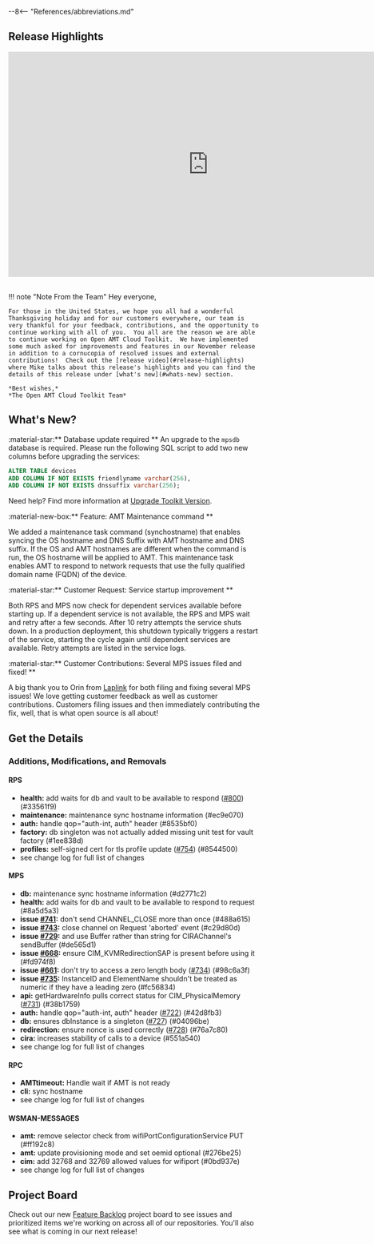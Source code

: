 --8<-- "References/abbreviations.md"
## Release Highlights

<div style="text-align:center;">
 <iframe width="800" height="450" src="https://www.youtube.com/embed/Wg7z3Jg6kFg" title="Open AMT November Release Video" frameborder="0" allow="accelerometer; autoplay; clipboard-write; encrypted-media; gyroscope; picture-in-picture" allowfullscreen></iframe>
</div>
<br>

!!! note "Note From the Team"
    Hey everyone,

    For those in the United States, we hope you all had a wonderful Thanksgiving holiday and for our customers everywhere, our team is very thankful for your feedback, contributions, and the opportunity to continue working with all of you.  You all are the reason we are able to continue working on Open AMT Cloud Toolkit.  We have implemented some much asked for improvements and features in our November release in addition to a cornucopia of resolved issues and external contributions!  Check out the [release video](#release-highlights) where Mike talks about this release's highlights and you can find the details of this release under [what's new](#whats-new) section.

    *Best wishes,*  
    *The Open AMT Cloud Toolkit Team*


## What's New?

:material-star:** Database update required **
An upgrade to the `mpsdb` database is required. Please run the following SQL script to add two new columns before upgrading the services:
``` sql
ALTER TABLE devices 
ADD COLUMN IF NOT EXISTS friendlyname varchar(256),
ADD COLUMN IF NOT EXISTS dnssuffix varchar(256);
```

Need help? Find more information at [Upgrade Toolkit Version](../Deployment/upgradeVersion).

:material-new-box:** Feature: AMT Maintenance command **

We added a maintenance task command (synchostname) that enables syncing the OS hostname and DNS Suffix with AMT hostname and DNS suffix. If the OS and AMT hostnames are different when the command is run, the OS hostname will be applied to AMT. This maintenance task enables AMT to respond to network requests that use the fully qualified domain name (FQDN) of the device.

:material-star:** Customer Request: Service startup improvement **

Both RPS and MPS now check for dependent services available before starting up. If a dependent service is not available, the RPS and MPS wait and retry after a few seconds. After 10 retry attempts the service shuts down. In a production deployment, this shutdown typically triggers a restart of the service, starting the cycle again until dependent services are available. Retry attempts are listed in the service logs.

:material-star:** Customer Contributions: Several MPS issues filed and fixed! **

A big thank you to Orin from [Laplink](https://www.laplink.com/) for both filing and fixing several MPS issues! We love getting customer feedback as well as customer contributions. Customers filing issues and then immediately contributing the fix, well, that is what open source is all about!  

## Get the Details

### Additions, Modifications, and Removals

#### RPS
- **health:** add waits for db and vault to be available to respond ([#800](https://github.com/open-amt-cloud-toolkit/rps/issues/800)) (#33561f9)
- **maintenance:** maintenance sync hostname information (#ec9e070)
- **auth:** handle qop="auth-int, auth" header (#8535bf0) 
- **factory:** db singleton was not actually added missing unit test for vault factory (#1ee838d) 
- **profiles:** self-signed cert for tls profile update ([#754](https://github.com/open-amt-cloud-toolkit/rps/issues/754)) (#8544500) 
- see change log for full list of changes

#### MPS
- **db:** maintenance sync hostname information (#d2771c2) 
- **health:** add waits for db and vault to be available to respond to request (#8a5d5a3)
- **issue [#741](https://github.com/open-amt-cloud-toolkit/mps/issues/741):** don't send CHANNEL_CLOSE more than once (#488a615) 
- **issue [#743](https://github.com/open-amt-cloud-toolkit/mps/issues/743):** close channel on Request 'aborted' event (#c29d80d) 
- **issue [#729](https://github.com/open-amt-cloud-toolkit/mps/issues/729):** and use Buffer rather than string for CIRAChannel's sendBuffer (#de565d1) 
- **issue [#668](https://github.com/open-amt-cloud-toolkit/mps/issues/668):** ensure CIM_KVMRedirectionSAP is present before using it (#fd974f8) 
- **issue [#661](https://github.com/open-amt-cloud-toolkit/mps/issues/661):** don't try to access a zero length body ([#734](https://github.com/open-amt-cloud-toolkit/mps/issues/734)) (#98c6a3f) 
- **issue [#735](https://github.com/open-amt-cloud-toolkit/mps/issues/735):** InstanceID and ElementName shouldn't be treated as numeric if they have a leading zero (#fc56834) 
- **api:** getHardwareInfo pulls correct status for CIM_PhysicalMemory ([#731](https://github.com/open-amt-cloud-toolkit/mps/issues/731)) (#38b1759) 
- **auth:** handle qop="auth-int, auth" header ([#722](https://github.com/open-amt-cloud-toolkit/mps/issues/722)) (#42d8fb3) 
- **db:** ensures dbInstance is a singleton ([#727](https://github.com/open-amt-cloud-toolkit/mps/issues/727)) (#04096be) 
- **redirection:** ensure nonce is used correctly ([#728](https://github.com/open-amt-cloud-toolkit/mps/issues/728)) (#76a7c80)
- **cira:** increases stability of calls to a device (#551a540) 
- see change log for full list of changes

#### RPC
- **AMTtimeout:** Handle wait if AMT is not ready
- **cli:** sync hostname
- see change log for full list of changes

#### WSMAN-MESSAGES
- **amt:** remove selector check from wifiPortConfigurationService PUT (#ff192c8)
- **amt:** update provisioning mode and set oemid optional (#276be25)
- **cim:** add 32768 and 32769 allowed values for wifiport (#0bd937e)
- see change log for full list of changes

## Project Board
Check out our new [Feature Backlog](https://github.com/orgs/open-amt-cloud-toolkit/projects/5) project board to see issues and prioritized items we're working on across all of our repositories.  You'll also see what is coming in our next release!
